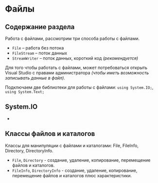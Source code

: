 # Файлы
## Содержание раздела

Работа с файлами, рассмотрим три способа работы с файлами.

* `File` &ndash; работа без потока
* `FileStream` &ndash; поток данных
* `StreamWriter` &ndash; поток данных, короткий код *(рекомендуется)*

Для того чтобы работать с файлами, может потребоваться открыть Visual Studio с правами администратора *(чтобы иметь возможность записывать данные в файл)*.

Подключаем две библиотеки для работы с файлами: `using System.IO;`, `using System.Text;`

## System.IO
* 

## Классы файлов и каталогов
Классы для манипуляции с файлами и каталогами: File, FileInfo, Directory, DirectoryInfo.

* `File`, `Directory` - создание, удаление, копирование, перемещение файлов и каталогов.
* `FileInfo`, `DirectoryInfo` - создание, удаление, копирование, перемещение файлов и каталогов плюс характеристики.
